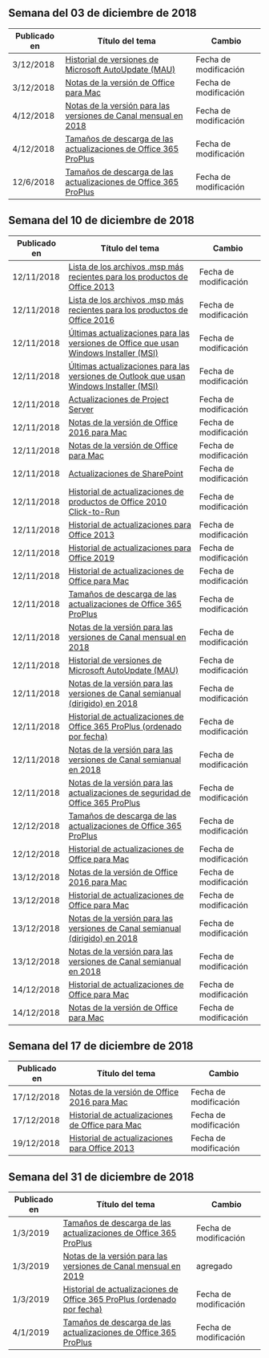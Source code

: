 <!-- This file is generated automatically each week. Changes made to this file will be overwritten.-->




## <a name="week-of-december-03-2018"></a>Semana del 03 de diciembre de 2018


| Publicado en |Título del tema | Cambio |
|------|------------|--------|
| 3/12/2018 | [Historial de versiones de Microsoft AutoUpdate (MAU)](/OfficeUpdates/release-history-microsoft-autoupdate) | Fecha de modificación |
| 3/12/2018 | [Notas de la versión de Office para Mac](/OfficeUpdates/release-notes-office-for-mac) | Fecha de modificación |
| 4/12/2018 | [Notas de la versión para las versiones de Canal mensual en 2018](/OfficeUpdates/monthly-channel-2018) | Fecha de modificación |
| 4/12/2018 | [Tamaños de descarga de las actualizaciones de Office 365 ProPlus](/OfficeUpdates/download-sizes-office365-proplus-updates) | Fecha de modificación |
| 12/6/2018 | [Tamaños de descarga de las actualizaciones de Office 365 ProPlus](/OfficeUpdates/download-sizes-office365-proplus-updates) | Fecha de modificación |


## <a name="week-of-december-10-2018"></a>Semana del 10 de diciembre de 2018


| Publicado en |Título del tema | Cambio |
|------|------------|--------|
| 12/11/2018 | [Lista de los archivos .msp más recientes para los productos de Office 2013](/OfficeUpdates/msp-files-office-2013) | Fecha de modificación |
| 12/11/2018 | [Lista de los archivos .msp más recientes para los productos de Office 2016](/OfficeUpdates/msp-files-office-2016) | Fecha de modificación |
| 12/11/2018 | [Últimas actualizaciones para las versiones de Office que usan Windows Installer (MSI)](/OfficeUpdates/office-updates-msi) | Fecha de modificación |
| 12/11/2018 | [Últimas actualizaciones para las versiones de Outlook que usan Windows Installer (MSI)](/OfficeUpdates/outlook-updates-msi) | Fecha de modificación |
| 12/11/2018 | [Actualizaciones de Project Server](/OfficeUpdates/project-server-updates) | Fecha de modificación |
| 12/11/2018 | [Notas de la versión de Office 2016 para Mac](/OfficeUpdates/release-notes-office-2016-mac) | Fecha de modificación |
| 12/11/2018 | [Notas de la versión de Office para Mac](/OfficeUpdates/release-notes-office-for-mac) | Fecha de modificación |
| 12/11/2018 | [Actualizaciones de SharePoint](/OfficeUpdates/sharepoint-updates) | Fecha de modificación |
| 12/11/2018 | [Historial de actualizaciones de productos de Office 2010 Click-to-Run](/OfficeUpdates/update-history-office-2010-click-to-run) | Fecha de modificación |
| 12/11/2018 | [Historial de actualizaciones para Office 2013](/OfficeUpdates/update-history-office-2013) | Fecha de modificación |
| 12/11/2018 | [Historial de actualizaciones para Office 2019](/OfficeUpdates/update-history-office-2019) | Fecha de modificación |
| 12/11/2018 | [Historial de actualizaciones de Office para Mac](/OfficeUpdates/update-history-office-for-mac) | Fecha de modificación |
| 12/11/2018 | [Tamaños de descarga de las actualizaciones de Office 365 ProPlus](/OfficeUpdates/download-sizes-office365-proplus-updates) | Fecha de modificación |
| 12/11/2018 | [Notas de la versión para las versiones de Canal mensual en 2018](/OfficeUpdates/monthly-channel-2018) | Fecha de modificación |
| 12/11/2018 | [Historial de versiones de Microsoft AutoUpdate (MAU)](/OfficeUpdates/release-history-microsoft-autoupdate) | Fecha de modificación |
| 12/11/2018 | [Notas de la versión para las versiones de Canal semianual (dirigido) en 2018](/OfficeUpdates/semi-annual-channel-targeted-2018) | Fecha de modificación |
| 12/11/2018 | [Historial de actualizaciones de Office 365 ProPlus (ordenado por fecha)](/OfficeUpdates/update-history-office365-proplus-by-date) | Fecha de modificación |
| 12/11/2018 | [Notas de la versión para las versiones de Canal semianual en 2018](/OfficeUpdates/semi-annual-channel-2018) | Fecha de modificación |
| 12/11/2018 | [Notas de la versión para las actualizaciones de seguridad de Office 365 ProPlus](/OfficeUpdates/office365-proplus-security-updates) | Fecha de modificación |
| 12/12/2018 | [Tamaños de descarga de las actualizaciones de Office 365 ProPlus](/OfficeUpdates/download-sizes-office365-proplus-updates) | Fecha de modificación |
| 12/12/2018 | [Historial de actualizaciones de Office para Mac](/OfficeUpdates/update-history-office-for-mac) | Fecha de modificación |
| 13/12/2018 | [Notas de la versión de Office 2016 para Mac](/OfficeUpdates/release-notes-office-2016-mac) | Fecha de modificación |
| 13/12/2018 | [Historial de actualizaciones de Office para Mac](/OfficeUpdates/update-history-office-for-mac) | Fecha de modificación |
| 13/12/2018 | [Notas de la versión para las versiones de Canal semianual (dirigido) en 2018](/OfficeUpdates/semi-annual-channel-targeted-2018) | Fecha de modificación |
| 13/12/2018 | [Notas de la versión para las versiones de Canal semianual en 2018](/OfficeUpdates/semi-annual-channel-2018) | Fecha de modificación |
| 14/12/2018 | [Historial de actualizaciones de Office para Mac](/OfficeUpdates/update-history-office-for-mac) | Fecha de modificación |
| 14/12/2018 | [Notas de la versión de Office para Mac](/OfficeUpdates/release-notes-office-for-mac) | Fecha de modificación |


## <a name="week-of-december-17-2018"></a>Semana del 17 de diciembre de 2018


| Publicado en |Título del tema | Cambio |
|------|------------|--------|
| 17/12/2018 | [Notas de la versión de Office 2016 para Mac](/OfficeUpdates/release-notes-office-2016-mac) | Fecha de modificación |
| 17/12/2018 | [Historial de actualizaciones de Office para Mac](/OfficeUpdates/update-history-office-for-mac) | Fecha de modificación |
| 19/12/2018 | [Historial de actualizaciones para Office 2013](/OfficeUpdates/update-history-office-2013) | Fecha de modificación |


## <a name="week-of-december-31-2018"></a>Semana del 31 de diciembre de 2018


| Publicado en |Título del tema | Cambio |
|------|------------|--------|
| 1/3/2019 | [Tamaños de descarga de las actualizaciones de Office 365 ProPlus](/OfficeUpdates/download-sizes-office365-proplus-updates) | Fecha de modificación |
| 1/3/2019 | [Notas de la versión para las versiones de Canal mensual en 2019](/OfficeUpdates/monthly-channel-2019) | agregado |
| 1/3/2019 | [Historial de actualizaciones de Office 365 ProPlus (ordenado por fecha)](/OfficeUpdates/update-history-office365-proplus-by-date) | Fecha de modificación |
| 4/1/2019 | [Tamaños de descarga de las actualizaciones de Office 365 ProPlus](/OfficeUpdates/download-sizes-office365-proplus-updates) | Fecha de modificación |

